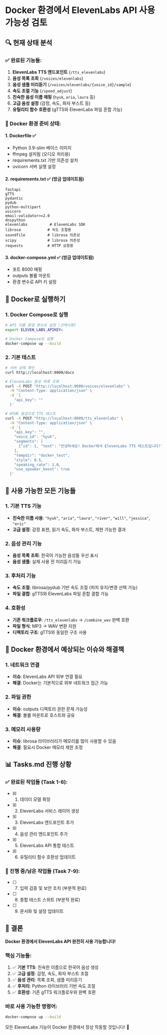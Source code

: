# Docker 환경에서 ElevenLabs API 사용 가능성 검토

## 🔍 현재 상태 분석

### ✅ 완료된 기능들:
1. **ElevenLabs TTS 엔드포인트** (`/tts_elevenlabs`)
2. **음성 목록 조회** (`/voices/elevenlabs`)
3. **음성 샘플 미리듣기** (`/voices/elevenlabs/{voice_id}/sample`)
4. **속도 조절 기능** (`/speed_adjust`)
5. **친숙한 음성 이름 매핑** (`hyuk`, `aria`, `laura` 등)
6. **고급 음성 설정** (감정, 속도, 화자 부스트 등)
7. **유틸리티 함수 호환성** (gTTS와 ElevenLabs 파일 혼합 가능)

### 🐳 Docker 환경 준비 상태:

#### 1. Dockerfile ✅
- Python 3.9-slim 베이스 이미지
- ffmpeg 설치됨 (오디오 처리용)
- requirements.txt 기반 의존성 설치
- uvicorn 서버 실행 설정

#### 2. requirements.txt ✅ (방금 업데이트됨)
```
fastapi
gTTS
pydantic
pydub
python-multipart
uvicorn
email-validator>=2.0
dnspython
elevenlabs          # ElevenLabs SDK
librosa            # 속도 조절용
soundfile          # librosa 의존성
scipy              # librosa 의존성
requests           # HTTP 요청용
```

#### 3. docker-compose.yml ✅ (방금 업데이트됨)
- 포트 8000 매핑
- outputs 볼륨 마운트
- 환경 변수로 API 키 설정

## 🚀 Docker로 실행하기

### 1. Docker Compose로 실행
```bash
# API 키를 환경 변수로 설정 (선택사항)
export ELEVEN_LABS_APIKEY=

# Docker Compose로 실행
docker-compose up --build
```

### 2. 기본 테스트
```bash
# 서버 상태 확인
curl http://localhost:8000/docs

# ElevenLabs 음성 목록 조회
curl -X POST "http://localhost:8000/voices/elevenlabs" \
  -H "Content-Type: application/json" \
  -d '{
    "api_key": ""
  }'

# HYUK 음성으로 TTS 테스트
curl -X POST "http://localhost:8000/tts_elevenlabs" \
  -H "Content-Type: application/json" \
  -d '{
    "api_key": "",
    "voice_id": "hyuk",
    "segments": [
      {"id": 1, "text": "안녕하세요! Docker에서 ElevenLabs TTS 테스트입니다!"}
    ],
    "tempdir": "docker_test",
    "style": 0.5,
    "speaking_rate": 1.0,
    "use_speaker_boost": true
  }'
```

## 🎯 사용 가능한 모든 기능들

### 1. 기본 TTS 기능
- **친숙한 이름 사용**: `"hyuk"`, `"aria"`, `"laura"`, `"river"`, `"will"`, `"jessica"`, `"eric"`
- **고급 설정**: 감정 표현, 읽기 속도, 화자 부스트, 재현 가능한 결과

### 2. 음성 관리 기능
- **음성 목록 조회**: 한국어 가능한 음성들 우선 표시
- **음성 샘플**: 실제 사용 전 미리듣기 가능

### 3. 후처리 기능
- **속도 조절**: librosa/pydub 기반 속도 조절 (피치 유지/변경 선택 가능)
- **파일 결합**: gTTS와 ElevenLabs 파일 혼합 결합 가능

### 4. 호환성
- **기존 워크플로우**: `/tts_elevenlabs` → `/combine_wav` 완벽 호환
- **파일 형식**: MP3 → WAV 변환 지원
- **디렉토리 구조**: gTTS와 동일한 구조 사용

## 🔧 Docker 환경에서 예상되는 이슈와 해결책

### 1. 네트워크 연결
- **이슈**: ElevenLabs API 외부 연결 필요
- **해결**: Docker는 기본적으로 외부 네트워크 접근 가능

### 2. 파일 권한
- **이슈**: outputs 디렉토리 권한 문제 가능성
- **해결**: 볼륨 마운트로 호스트와 공유

### 3. 메모리 사용량
- **이슈**: librosa 라이브러리가 메모리를 많이 사용할 수 있음
- **해결**: 필요시 Docker 메모리 제한 조정

## 📊 Tasks.md 진행 상황

### ✅ 완료된 작업들 (Task 1-6):
- [x] 1. 데이터 모델 확장
- [x] 2. ElevenLabs 서비스 레이어 생성
- [x] 3. ElevenLabs 엔드포인트 추가
- [x] 4. 음성 관리 엔드포인트 추가
- [x] 5. ElevenLabs API 통합 테스트
- [x] 6. 유틸리티 함수 호환성 업데이트

### 🔄 진행 중/남은 작업들 (Task 7-9):
- [ ] 7. 입력 검증 및 보안 조치 (부분적 완료)
- [ ] 8. 종합 테스트 스위트 (부분적 완료)
- [ ] 9. 문서화 및 설정 업데이트

## 🎉 결론

**Docker 환경에서 ElevenLabs API 완전히 사용 가능합니다!**

### 핵심 기능들:
1. ✅ **기본 TTS**: 친숙한 이름으로 한국어 음성 생성
2. ✅ **고급 설정**: 감정, 속도, 화자 부스트 조절
3. ✅ **음성 관리**: 목록 조회, 샘플 미리듣기
4. ✅ **후처리**: Python 라이브러리 기반 속도 조절
5. ✅ **호환성**: 기존 gTTS 워크플로우와 완벽 호환

### 바로 사용 가능한 명령어:
```bash
docker-compose up --build
```

모든 ElevenLabs 기능이 Docker 환경에서 정상 작동할 것입니다! 🚀